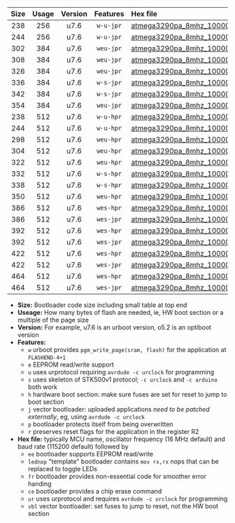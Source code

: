 |Size|Usage|Version|Features|Hex file|
|:-:|:-:|:-:|:-:|:--|
|238|256|u7.6|`w-u-jpr`|[atmega3290pa_8mhz_1000000bps_ur_vbl.hex](https://raw.githubusercontent.com/stefanrueger/urboot/main//atmega3290pa_8mhz_1000000bps_ur_vbl.hex)|
|244|256|u7.6|`w-u-jpr`|[atmega3290pa_8mhz_1000000bps_lednop_ur_vbl.hex](https://raw.githubusercontent.com/stefanrueger/urboot/main//atmega3290pa_8mhz_1000000bps_lednop_ur_vbl.hex)|
|302|384|u7.6|`weu-jpr`|[atmega3290pa_8mhz_1000000bps_ee_ur_vbl.hex](https://raw.githubusercontent.com/stefanrueger/urboot/main//atmega3290pa_8mhz_1000000bps_ee_ur_vbl.hex)|
|308|384|u7.6|`weu-jpr`|[atmega3290pa_8mhz_1000000bps_ee_lednop_ur_vbl.hex](https://raw.githubusercontent.com/stefanrueger/urboot/main//atmega3290pa_8mhz_1000000bps_ee_lednop_ur_vbl.hex)|
|326|384|u7.6|`weu-jpr`|[atmega3290pa_8mhz_1000000bps_ee_lednop_fr_ur_vbl.hex](https://raw.githubusercontent.com/stefanrueger/urboot/main//atmega3290pa_8mhz_1000000bps_ee_lednop_fr_ur_vbl.hex)|
|336|384|u7.6|`w-s-jpr`|[atmega3290pa_8mhz_1000000bps_vbl.hex](https://raw.githubusercontent.com/stefanrueger/urboot/main//atmega3290pa_8mhz_1000000bps_vbl.hex)|
|342|384|u7.6|`w-s-jpr`|[atmega3290pa_8mhz_1000000bps_lednop_vbl.hex](https://raw.githubusercontent.com/stefanrueger/urboot/main//atmega3290pa_8mhz_1000000bps_lednop_vbl.hex)|
|354|384|u7.6|`weu-jpr`|[atmega3290pa_8mhz_1000000bps_ee_lednop_fr_ce_ur_vbl.hex](https://raw.githubusercontent.com/stefanrueger/urboot/main//atmega3290pa_8mhz_1000000bps_ee_lednop_fr_ce_ur_vbl.hex)|
|238|512|u7.6|`w-u-hpr`|[atmega3290pa_8mhz_1000000bps_ur.hex](https://raw.githubusercontent.com/stefanrueger/urboot/main//atmega3290pa_8mhz_1000000bps_ur.hex)|
|244|512|u7.6|`w-u-hpr`|[atmega3290pa_8mhz_1000000bps_lednop_ur.hex](https://raw.githubusercontent.com/stefanrueger/urboot/main//atmega3290pa_8mhz_1000000bps_lednop_ur.hex)|
|298|512|u7.6|`weu-hpr`|[atmega3290pa_8mhz_1000000bps_ee_ur.hex](https://raw.githubusercontent.com/stefanrueger/urboot/main//atmega3290pa_8mhz_1000000bps_ee_ur.hex)|
|304|512|u7.6|`weu-hpr`|[atmega3290pa_8mhz_1000000bps_ee_lednop_ur.hex](https://raw.githubusercontent.com/stefanrueger/urboot/main//atmega3290pa_8mhz_1000000bps_ee_lednop_ur.hex)|
|322|512|u7.6|`weu-hpr`|[atmega3290pa_8mhz_1000000bps_ee_lednop_fr_ur.hex](https://raw.githubusercontent.com/stefanrueger/urboot/main//atmega3290pa_8mhz_1000000bps_ee_lednop_fr_ur.hex)|
|332|512|u7.6|`w-s-hpr`|[atmega3290pa_8mhz_1000000bps.hex](https://raw.githubusercontent.com/stefanrueger/urboot/main//atmega3290pa_8mhz_1000000bps.hex)|
|338|512|u7.6|`w-s-hpr`|[atmega3290pa_8mhz_1000000bps_lednop.hex](https://raw.githubusercontent.com/stefanrueger/urboot/main//atmega3290pa_8mhz_1000000bps_lednop.hex)|
|350|512|u7.6|`weu-hpr`|[atmega3290pa_8mhz_1000000bps_ee_lednop_fr_ce_ur.hex](https://raw.githubusercontent.com/stefanrueger/urboot/main//atmega3290pa_8mhz_1000000bps_ee_lednop_fr_ce_ur.hex)|
|386|512|u7.6|`wes-hpr`|[atmega3290pa_8mhz_1000000bps_ee.hex](https://raw.githubusercontent.com/stefanrueger/urboot/main//atmega3290pa_8mhz_1000000bps_ee.hex)|
|386|512|u7.6|`wes-jpr`|[atmega3290pa_8mhz_1000000bps_ee_vbl.hex](https://raw.githubusercontent.com/stefanrueger/urboot/main//atmega3290pa_8mhz_1000000bps_ee_vbl.hex)|
|392|512|u7.6|`wes-hpr`|[atmega3290pa_8mhz_1000000bps_ee_lednop.hex](https://raw.githubusercontent.com/stefanrueger/urboot/main//atmega3290pa_8mhz_1000000bps_ee_lednop.hex)|
|392|512|u7.6|`wes-jpr`|[atmega3290pa_8mhz_1000000bps_ee_lednop_vbl.hex](https://raw.githubusercontent.com/stefanrueger/urboot/main//atmega3290pa_8mhz_1000000bps_ee_lednop_vbl.hex)|
|422|512|u7.6|`wes-hpr`|[atmega3290pa_8mhz_1000000bps_ee_lednop_fr.hex](https://raw.githubusercontent.com/stefanrueger/urboot/main//atmega3290pa_8mhz_1000000bps_ee_lednop_fr.hex)|
|422|512|u7.6|`wes-jpr`|[atmega3290pa_8mhz_1000000bps_ee_lednop_fr_vbl.hex](https://raw.githubusercontent.com/stefanrueger/urboot/main//atmega3290pa_8mhz_1000000bps_ee_lednop_fr_vbl.hex)|
|464|512|u7.6|`wes-hpr`|[atmega3290pa_8mhz_1000000bps_ee_lednop_fr_ce.hex](https://raw.githubusercontent.com/stefanrueger/urboot/main//atmega3290pa_8mhz_1000000bps_ee_lednop_fr_ce.hex)|
|464|512|u7.6|`wes-jpr`|[atmega3290pa_8mhz_1000000bps_ee_lednop_fr_ce_vbl.hex](https://raw.githubusercontent.com/stefanrueger/urboot/main//atmega3290pa_8mhz_1000000bps_ee_lednop_fr_ce_vbl.hex)|

- **Size:** Bootloader code size including small table at top end
- **Useage:** How many bytes of flash are needed, ie, HW boot section or a multiple of the page size
- **Version:** For example, u7.6 is an urboot version, o5.2 is an optiboot version
- **Features:**
  + `w` urboot provides `pgm_write_page(sram, flash)` for the application at `FLASHEND-4+1`
  + `e` EEPROM read/write support
  + `u` uses urprotocol requiring `avrdude -c urclock` for programming
  + `s` uses skeleton of STK500v1 protocol; `-c urclock` and `-c arduino` both work
  + `h` hardware boot section: make sure fuses are set for reset to jump to boot section
  + `j` vector bootloader: uploaded applications *need to be patched externally*, eg, using `avrdude -c urclock`
  + `p` bootloader protects itself from being overwritten
  + `r` preserves reset flags for the application in the register R2
- **Hex file:** typically MCU name, oscillator frequency (16 MHz default) and baud rate (115200 default) followed by
  + `ee` bootloader supports EEPROM read/write
  + `lednop` "template" bootloader contains `mov rx,rx` nops that can be replaced to toggle LEDs
  + `fr` bootloader provides non-essential code for smoother error handing
  + `ce` bootloader provides a chip erase command
  + `ur` uses urprotocol and requires `avrdude -c urclock` for programming
  + `vbl` vector bootloader: set fuses to jump to reset, not the HW boot section
